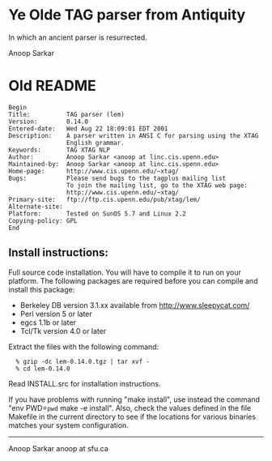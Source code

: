 # Ye Olde TAG parser from Antiquity

In which an ancient parser is resurrected.

Anoop Sarkar

# Old README

    Begin
    Title:          TAG parser (lem)
    Version:        0.14.0
    Entered-date:   Wed Aug 22 18:09:01 EDT 2001
    Description:    A parser written in ANSI C for parsing using the XTAG
                    English grammar.
    Keywords:       TAG XTAG NLP
    Author:         Anoop Sarkar <anoop at linc.cis.upenn.edu>
    Maintained-by:  Anoop Sarkar <anoop at linc.cis.upenn.edu>
    Home-page:      http://www.cis.upenn.edu/~xtag/
    Bugs:           Please send bugs to the tagplus mailing list
                    To join the mailing list, go to the XTAG web page:
                    http://www.cis.upenn.edu/~xtag/
    Primary-site:   ftp://ftp.cis.upenn.edu/pub/xtag/lem/
    Alternate-site:
    Platform:       Tested on SunOS 5.7 and Linux 2.2
    Copying-policy: GPL
    End             

Install instructions:
--------------------

Full source code installation. You will have to compile it to run on
your platform. The following packages are required before you can
compile and install this package:

- Berkeley DB version 3.1.xx available from http://www.sleepycat.com/
- Perl version 5 or later
- egcs 1.1b or later
- Tcl/Tk version 4.0 or later
 
Extract the files with the following command: 

      % gzip -dc lem-0.14.0.tgz | tar xvf -
      % cd lem-0.14.0

Read INSTALL.src for installation instructions.

If you have problems with running "make install", use instead the
command "env PWD=`pwd` make -e install". Also, check the values defined
in the file Makefile in the current directory to see if the locations
for various binaries matches your system configuration.

--------------------
Anoop Sarkar
anoop at sfu.ca

